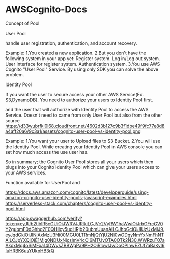 # AWSCognito-Docs

Concept of Pool

User Pool

  handle user registration, authentication, and account recovery.

  Example:
    1.You created a new application.
    2.But you don't have the following system in your app yet:
        Register system.
        Log in/Log out system.
        User Interface for register system.
        Authentication system.
    3.You use AWS Cognito "User Pool" Service.
        By using only SDK you can solve the above problem. 
      
Identity Pool

   If you want the user to secure access your other AWS Service(Ex. S3,DynamoDB). 
   You need to authorize your users to Identity Pool first.
   
   and the user that will authorize with Identity Pool to access the AWS Service. Doesn't need to came from only User Pool
   but also from the other source
   https://d33wubrfki0l68.cloudfront.net/4602d3b127c9b3f1dbe49f9fc77e8d8a4aff20a6/9c3a1/assets/cognito-user-pool-vs-identity-pool.png
   
   Example:
      1.You want your user to Upload files to S3 Bucket.
      2.You will use the Identity Pool.
          While creating your Identity Pool in AWS console you can set how much access the use user has.

So in summary; the Cognito User Pool stores all your users which then plugs into your Cognito Identity Pool which can give your users access to your AWS services.

Function available for UserPool and 

https://docs.aws.amazon.com/cognito/latest/developerguide/using-amazon-cognito-user-identity-pools-javascript-examples.html
https://serverless-stack.com/chapters/cognito-user-pool-vs-identity-pool.html

https://app.swaggerhub.com/verify?token=eyJUb2tlblR5cGUiOiJWRVJJRlkiLCJVc2VyRW1haWwiOiJrbGFrcGV0Y2gubmF0dGhhd2F0QHllcy5udHRjb20ubmUuanAiLCJhbGciOiJIUzUxMiJ9.eyJqdGkiOiJlNjAxMzU3Ni00MGU0LTRmNjQtYjU2Ni0wODgyNmYxNmFhNTAiLCJpYXQiOjE1Mjg0NDUxNjcsImV4cCI6MTUyOTA0OTk2N30.WWRzuT07aAkdxMg4oSiMFxa14DWysZBBWgPa9PH2OiRlowlJwDoOPInwEZUf7aBaKvl6IuHRBK6usYUkpHB3rQ
